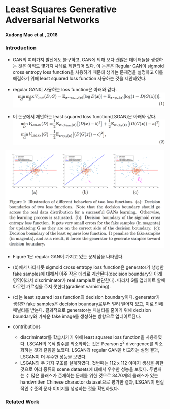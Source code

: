 # Least Squares Generative Adversarial Networks

#### Xudong Mao et al., 2016

### Introduction

* GAN의 여러가지 발전에도 불구하고, GAN에 의해 보다 괜찮은 데이터들을 생성하는 것은 아직도 몇가지 사례로 제한되어 있다. 이 논문은 Regular GAN이 sigmoid cross entropy loss function을 사용하기 때문에 생기는 문제점을 설명하고 이를 해결하기 위해 least squared loss function 사용하는 것을 제안하였다. 


* regular GAN이 사용하는 loss function은 아래와 같다.
<img src='gan.png' width="500"></img>

* 이 논문에서 제안하는 least squared loss function(LSGAN)은 아래와 같다.
<img src='lsgan.png' width="500"></img>

<img src='fig1.png' width="500"></img>

* Figure 1은 regular GAN이 가지고 있는 문제점을 나타낸다. 
* (b)에서 나타나듯 sigmoid cross entropy loss function은 generator가 생성한 fake samples에 대해서 아주 작은 에러로 계산된다(decision boundary의 아래영역이라서 discriminator가 real sample로 판단한다). 따라서 G를 업데이트 할때 아무런 가르침을 주지 못한다(gradient varnishing).
* (c)는 least squared loss function의 decision boundary이다. generator가 생성한 fake samples은 decision boundary로부터 멀리 떨어져 있고, 이로 인해 패널티를 받는다. 결과적으로 generator는 패널티를 줄이기 위해 decision boundary와 가까운 fake image를 생성하는 방향으로 업데이트된다. 

* contributions
	* discriminator를 학습시키기 위해 least squares loss function을 사용하였다. LSGAN의 목적 함수를 최소화하는 것은 Pearson χ<sup>2</sup> divergence를 최소화하는 것과 같음을 보였다. LSGAN과 regular GAN을 비교하는 실험 결과, LSGAN이 더 우수한 성능을 보였다. 
	* LSGAN의 두 가지 구조를 설계하였다. 첫번째는 112 x 112 이미지 생성을 위한 것으로 여러 종류의 scene datasets에 대해서 우수한 성능을 보였다. 두번째는 수 많은 클래스가 존재하는 문제를 위한 것으로 3470개의 클래스가 있는 handwritten Chinese charactor dataset으로 평가한 결과, LSGAN이 현실적인 수준의 문자 이미지를 생성하는 것을 확인하였다. 

### Related Work
